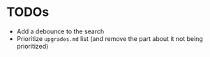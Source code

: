 # TODOs

- Add a debounce to the search
- Prioritize `upgrades.md` list (and remove the part about it not being prioritized)

